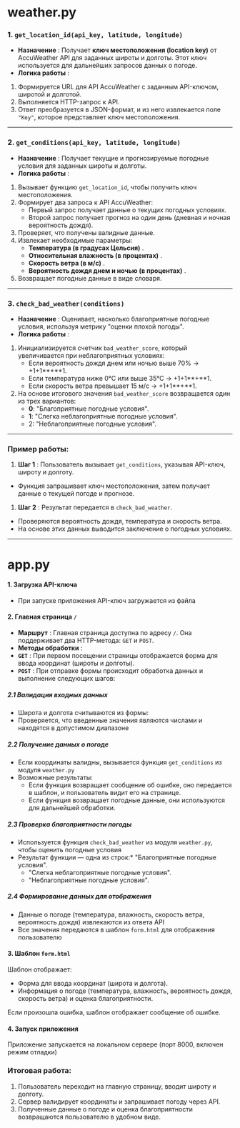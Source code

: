 # weather.py

### **1. `get_location_id(api_key, latitude, longitude)`**

* **Назначение** : Получает **ключ местоположения (location key)** от AccuWeather API для заданных широты и долготы. Этот ключ используется для дальнейших запросов данных о погоде.
* **Логика работы** :

1. Формируется URL для API AccuWeather с заданным API-ключом, широтой и долготой.
2. Выполняется HTTP-запрос к API.
3. Ответ преобразуется в JSON-формат, и из него извлекается поле `"Key"`, которое представляет ключ местоположения.

---

### **2. `get_conditions(api_key, latitude, longitude)`**

* **Назначение** : Получает текущие и прогнозируемые погодные условия для заданных широты и долготы.
* **Логика работы** :

1. Вызывает функцию `get_location_id`, чтобы получить ключ местоположения.
2. Формирует два запроса к API AccuWeather:
   * Первый запрос получает данные о текущих погодных условиях.
   * Второй запрос получает прогноз на один день (дневная и ночная вероятность дождя).
3. Проверяет, что получены валидные данные.
4. Извлекает необходимые параметры:
   * **Температура (в градусах Цельсия)** .
   * **Относительная влажность (в процентах)** .
   * **Скорость ветра (в м/с)** .
   * **Вероятность дождя днем и ночью (в процентах)** .
5. Возвращает погодные данные в виде словаря.

---

### **3. `check_bad_weather(conditions)`**

* **Назначение** : Оценивает, насколько благоприятные погодные условия, используя метрику "оценки плохой погоды".
* **Логика работы** :

1. Инициализируется счетчик `bad_weather_score`, который увеличивается при неблагоприятных условиях:
   * Если вероятность дождя днем или ночью выше 70% → +1+1**+**1.
   * Если температура ниже 0°C или выше 35°C → +1+1**+**1.
   * Если скорость ветра превышает 15 м/с → +1+1**+**1.
2. На основе итогового значения `bad_weather_score` возвращается один из трех вариантов:
   * **0**: "Благоприятные погодные условия".
   * **1**: "Слегка неблагоприятные погодные условия".
   * 2: "Неблагоприятные погодные условия".

---

### **Пример работы:**

1. **Шаг 1** : Пользователь вызывает `get_conditions`, указывая API-ключ, широту и долготу.

* Функция запрашивает ключ местоположения, затем получает данные о текущей погоде и прогнозе.

1. **Шаг 2** : Результат передается в `check_bad_weather`.

* Проверяются вероятность дождя, температура и скорость ветра.
* На основе этих данных выводится заключение о погодных условиях.

---

# app.py


#### **1. Загрузка API-ключа**

* При запуске приложения API-ключ загружается из файла

#### **2. Главная страница `/`**

* **Маршрут** : Главная страница доступна по адресу `/`. Она поддерживает два HTTP-метода: `GET` и `POST`.
* **Методы обработки** :
* **`GET`** : При первом посещении страницы отображается форма для ввода координат (широты и долготы).
* **`POST`** : При отправке формы происходит обработка данных и выполнение следующих шагов:

##### **2.1 Валидация входных данных**

* Широта и долгота считываются из формы:
* Проверяется, что введенные значения являются числами и находятся в допустимом диапазоне

##### **2.2 Получение данных о погоде**

* Если координаты валидны, вызывается функция `get_conditions` из модуля `weather.py`
* Возможные результаты:
  * Если функция возвращает сообщение об ошибке, оно передается в шаблон, и пользователь видит его на странице.
  * Если функция возвращает погодные данные, они используются для дальнейшей обработки.

##### **2.3 Проверка благоприятности погоды**

* Используется функция `check_bad_weather` из модуля `weather.py`, чтобы оценить погодные условия
* Результат функции — одна из строк:* "Благоприятные погодные условия".
  * "Слегка неблагоприятные погодные условия".
  * "Неблагоприятные погодные условия".


##### **2.4 Формирование данных для отображения**

* Данные о погоде (температура, влажность, скорость ветра, вероятность дождя) извлекаются из ответа API
* Все значения передаются в шаблон `form.html` для отображения пользователю

#### **3. Шаблон `form.html`**

Шаблон отображает:

* Форма для ввода координат (широта и долгота).
* Информация о погоде (температура, влажность, вероятность дождя, скорость ветра) и оценка благоприятности.

Если произошла ошибка, шаблон отображает сообщение об ошибке.


#### **4. Запуск приложения**

Приложение запускается на локальном сервере (порт 8000, включен режим отладки)


### Итоговая работа:

1. Пользователь переходит на главную страницу, вводит широту и долготу.
2. Сервер валидирует координаты и запрашивает погоду через API.
3. Полученные данные о погоде и оценка благоприятности возвращаются пользователю в удобном виде.
